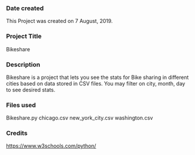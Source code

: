 ### Date created
This Project was created on 7 August, 2019.

### Project Title
Bikeshare

### Description
Bikeshare is a project that lets you see the stats for Bike sharing in different cities based on data stored in CSV files. You may filter on city, month, day to see desired stats.

### Files used
Bikeshare.py chicago.csv new_york_city.csv washington.csv

### Credits
https://www.w3schools.com/python/

